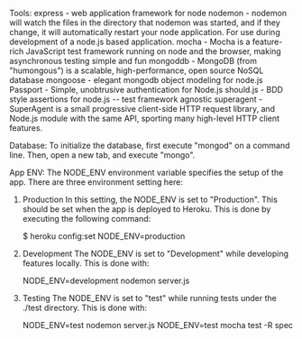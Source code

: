 Tools:
express - web application framework for node
nodemon - nodemon will watch the files in the directory that nodemon was started, and if they change, it will automatically restart your node application. For use during development of a node.js based application.
mocha - Mocha is a feature-rich JavaScript test framework running on node and the browser, making asynchronous testing simple and fun
mongoddb - MongoDB (from "humongous") is a scalable, high-performance, open source NoSQL database
mongoose - elegant mongodb object modeling for node.js
Passport - Simple, unobtrusive authentication for Node.js
should.js - BDD style assertions for node.js -- test framework agnostic
superagent - SuperAgent is a small progressive client-side HTTP request library, and Node.js module with the same API, sporting many high-level HTTP client features.

Database:
To initialize the database, first execute "mongod" on a command line. Then, open a new tab, and execute "mongo". 

App ENV:
The NODE_ENV environment variable specifies the setup of the app. There are three environment setting here:
1) Production
   In this setting, the NODE_ENV is set to "Production". This should be set when the app is deployed to Heroku. This is done by executing the following command:

   $ heroku config:set NODE_ENV=production

2) Development
   The NODE_ENV is set to "Development" while developing features locally. This is done with:

   NODE_ENV=development nodemon server.js

3) Testing
   The NODE_ENV is set to "test" while running tests under the ./test directory. This is done with:

   NODE_ENV=test nodemon server.js
   NODE_ENV=test mocha test -R spec